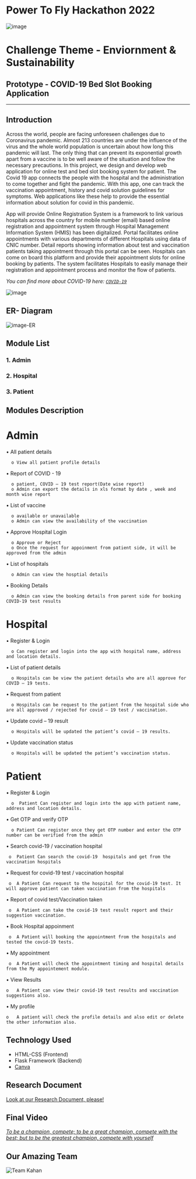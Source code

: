 
# Power To Fly Hackathon 2022  
![image](https://user-images.githubusercontent.com/108192526/175801501-072a727e-c326-40e1-b650-035aa267ebaa.jpeg) 


# Challenge Theme - Enviornment & Sustainability 
## Prototype - COVID-19 Bed Slot Booking Application 
-----------------------------------------------------------------------------

## Introduction
Across the world, people are facing unforeseen challenges due to Coronavirus pandemic. Almost 213 countries are under the influence of the virus and the whole world population is uncertain about how long this pandemic will last. The only thing that can prevent its exponential growth apart from a vaccine is to be well aware of the situation and follow the necessary precautions. In this project, we design and develop  web application for online test and bed slot booking system for patient. The Covid 19 app connects the people with the hospital and the administration to come together and fight the pandemic. With this app, one can track the vaccination appointment, history and covid solution guidelines for symptoms. Web applications like these help to provide the essential information about solution for covid in this pandemic.

App will provide Online Registration System is a framework to link various hospitals across the country for  mobile number (email) based online registration and appointment system through Hospital Management Information System (HMIS) has been digitalized. Portal facilitates online appointments with various departments of different Hospitals using  data of CNIC number. Detail reports showing information about test and vaccination patients taking appointment through this portal can be seen. Hospitals can come on board this platform and provide their appointment slots for online booking by patients. The system facilitates Hospitals to easily manage their registration and appointment process and monitor the flow of patients.

*You can find more about COVID-19 here: [`COVID-19`](https://en.wikipedia.org/wiki/COVID-19)*

![image](https://upload.wikimedia.org/wikipedia/commons/4/48/Fphar-11-00937-g001.jpg)

## ER- Diagram
 ![image-ER](https://user-images.githubusercontent.com/108192526/175801530-236e8350-47c0-45b8-b03f-1ab641e2db52.jpeg)
 
## Module List 
 ### 1. Admin 
 ### 2. Hospital
 ### 3. Patient 

## Modules Description 

# Admin

•	All patient details

      o	View all patient profile details 
   
•	Report of COVID - 19 

      o	patient, COVID – 19 test report(Date wise report)
      o	Admin can export the details in xls format by date , week and month wise report 
      
•	List of vaccine 

      o	available or unavailable
      o	Admin can view the availability of the vaccination
      
•	Approve Hospital Login

      o	Approve or Reject
      o	Once the request for appoinment from patient side, it will be approved from the admin
      
•	List of hospitals

      o	Admin can view the hosptial details 
      
•	Booking Details

      o	Admin can view the booking details from parent side for booking COVID-19 test results


# Hospital

•	Register & Login 

      o	Can register and login into the app with hospital name, address and location details.

•	List of patient details

      o	Hospitals can be view the patient details who are all approve for COVID – 19 tests.
      
•	Request from patient

      o	Hospitals can be request to the patient from the hospital side who are all approved / rejected for covid – 19 test / vaccination.
      
•	Update covid – 19 result 

      o	Hospitals will be updated the patient’s covid – 19 results.

•	Update vaccination status

      o	Hospitals will be updated the patient’s vaccination status.
      

# Patient

•	Register & Login

      o	 Patient Can register and login into the app with patient name, address and location details.
      
•	Get OTP and verify OTP

      o	Patient Can register once they get OTP number and enter the OTP number can be verified from the admin
      
•	Search covid-19 / vaccination hospital

     o	Patient Can search the covid-19  hospitals and get from the vaccination hospitals
     
•	Request for covid-19 test / vaccination hospital

     o	A Patient Can request to the hospital for the covid-19 test. It will approve patient can taken vaccination from the hospitals
     
•	Report of covid test/Vaccination taken 

     o	A Patient can take the covid-19 test result report and their suggestion vaccination.
     
•	Book Hospital appoinment 

     o	A Patient will booking the appointment from the hospitals and tested the covid-19 tests.

•	My appointment

     o	A Patient will check the appointment timing and hospital details from the My appointement module.
     
•	View Results 

    o	A Patient can view their covid-19 test results and vaccination suggestions also.
    
•	My profile

    o	A patient will check the profile details and also edit or delete the other information also.






## Technology Used
- HTML-CSS (Frontend)
- Flask Framework (Backend)
- [Canva](https://www.canva.com)



## Research Document
[Look at our Research Document, please!](https://docs.google.com/document/d/10IbE9c50wdzqiuzbYAXASws7El42F2Wu2A7X2pXdGYM/edit)


## Final Video
[*To be a champion, compete; to be a great champion, compete with the best; but to be the greatest champion, compete with yourself*](https://www.youtube.com/watch?v=NhgYni1v8QI&feature=emb_logo)


## Our Amazing Team

![Team Kahan](https://user-images.githubusercontent.com/108192526/175802638-c085f4ff-922f-4771-92b3-4b2969663591.jpeg)

